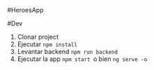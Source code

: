 #HeroesApp

#Dev

1. Clonar project
2. Ejecutar  ```npm install```
3. Levantar backend ```npm run backend```
4. Ejecutar la app ```npm start ```o bien ```ng serve -o```